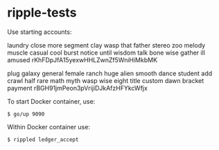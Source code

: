 # ripple-tests

Use starting accounts:

laundry close more segment clay wasp that father stereo zoo melody muscle casual cool burst notice until wisdom talk bone wise gather ill amused
rKhFDpJfA15yexwHHLZwnZf5WniHiMkbMK

plug galaxy general female ranch huge alien smooth dance student add crawl half rare math myth wasp wise eight title custom dawn bracket payment
rBGH91jmPeon3pVrijiDJkAfzHFYkcWfjx

To start Docker container, use:
```console
$ go/up 9090
```

Within Docker container use:
```console
$ rippled ledger_accept
```

